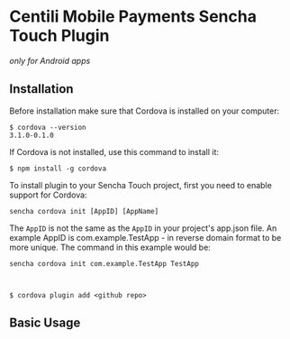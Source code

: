 Centili Mobile Payments Sencha Touch Plugin
===========================================
*only for Android apps*

Installation
------------

Before installation make sure that Cordova is installed on your computer:

	$ cordova --version
	3.1.0-0.1.0
	
If Cordova is not installed, use this command to install it:

	$ npm install -g cordova
		
	
To install plugin to your Sencha Touch project, first you need to enable support for Cordova:

	sencha cordova init [AppID] [AppName]

The `AppID` is not the same as the `AppID` in your project's app.json file. An example AppID is com.example.TestApp - in reverse domain format to be more unique. The command in this example would be:

	sencha cordova init com.example.TestApp TestApp



    $ cordova plugin add <github repo>

Basic Usage
-----------
